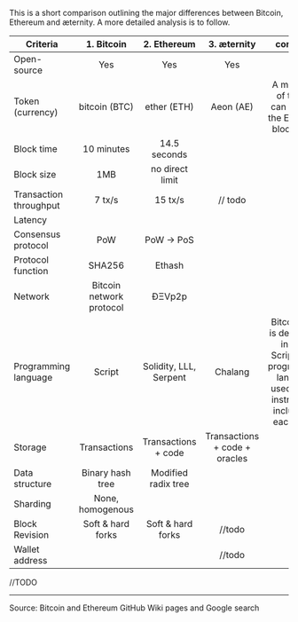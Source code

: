 This is a short comparison outlining the major differences between Bitcoin, Ethereum and æternity. 
A more detailed analysis is to follow. 

|        Criteria      | 1. Bitcoin       |   2. Ethereum        | 3. æternity    |  comment                         |
|----------------------|:----------------:|:--------------------:|:---------------:|:--------------------------------:|
| Open-source          |   Yes            | Yes                  | Yes       |                                   |
| Token (currency)     | bitcoin (BTC)    | ether (ETH)          | Aeon (AE) | A multitude of tokens can exist on the Ethereum blockchain.                                  |
| Block time           | 10 minutes       | 14.5 seconds         |           |                                   |
| Block size           | 1MB              | no direct limit      |           |                                   |
| Transaction throughput| 7 tx/s          | 15 tx/s              | // todo      |   
| Latency              |                  |                      |             |
| Consensus protocol   | PoW              | PoW -> PoS           |           |                                   |
| Protocol function    | SHA256           | Ethash               |           |                                   |
| Network              | Bitcoin network protocol|  ÐΞVp2p       |           |                                   |
| Programming language | Script           | Solidity, LLL, Serpent | Chalang   | Bitcoin core is developed in C++. Script is                                                                             the programming language used for the                                                                              instructions included in each block |
| Storage              | Transactions     | Transactions + code  | Transactions + code + oracles    |
| Data structure       | Binary hash tree | Modified radix tree  |                                  | 
| Sharding             | None, homogenous |                      |                                  |          
| Block Revision       | Soft & hard forks | Soft & hard forks   | //todo
| Wallet address       |                   |                     | //todo

//TODO

***
Source: Bitcoin and Ethereum GitHub Wiki pages and Google search
